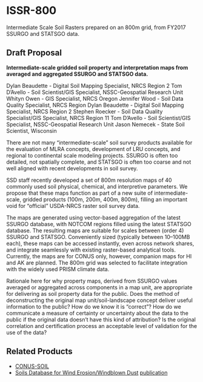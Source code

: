 # ISSR-800
Intermediate Scale Soil Rasters prepared on an 800m grid, from FY2017 SSURGO and STATSGO data.

## Draft Proposal
**Intermediate-scale gridded soil property and interpretation maps from averaged and aggregated SSURGO and STATSGO data.**

Dylan Beaudette - Digital Soil Mapping Specialist, NRCS Region 2
Tom D’Avello - Soil Scientist/GIS Specialist, NSSC-Geospatial Research Unit 
Whityn Owen - GIS Specialist, NRCS Oregon
Jennifer Wood - Soil Data Quality Specialist, NRCS Region 
Dylan Beaudette - Digital Soil Mapping Specialist, NRCS Region 2
Stephen Roecker - Soil Data Quality Specialist/GIS Specialist, NRCS Region 11
Tom D’Avello - Soil Scientist/GIS Specialist, NSSC-Geospatial Research Unit
Jason Nemecek - State Soil Scientist, Wisconsin

There are not many “intermediate-scale” soil survey products available for the evaluation of MLRA concepts, development of LRU concepts, and regional to continental scale modeling projects. SSURGO is often too detailed, not spatially complete, and STATSGO is often too coarse and not well aligned with recent developments in soil survey.

SSD staff recently developed a set of 800m resolution maps of 40 commonly used soil physical, chemical, and interpretive parameters. We propose that these maps function as part of a new suite of intermediate-scale, gridded products (100m, 200m, 400m, 800m), filling an important void for “official” USDA-NRCS raster soil survey data.

The maps are generated using vector-based aggregation of the latest SSURGO database, with NOTCOM regions filled using the latest STATSGO database. The resulting maps are suitable for scales between (order 4) SSURGO and STATSGO. Conveniently sized (typically between 10–100MB each), these maps can be accessed instantly, even across network shares, and integrate seamlessly with existing raster-based analytical tools. Currently, the maps are for CONUS only, however, companion maps for HI and AK are planned. The 800m grid was selected to facilitate integration with the widely used PRISM climate data.

Rationale here for why property maps, derived from SSURGO values averaged or aggregated across components in a map unit, are appropriate for delivering as soil property data for the public.  Does the method of deconstructing the original map unit/soil-landscape concept deliver useful information to the public?  How do we know it is “correct”? How do we communicate a measure of certainty or uncertainty about the data to the public if the original data doesn’t have this kind of attribution? Is the original correlation and certification process an acceptable level of validation for the use of the data?


## Related Products
   * [CONUS-SOIL](http://www.soilinfo.psu.edu/index.cgi?soil_data&conus&data_cov&texture&image)
   * [Soils Database for Wind Erosion/Windblown Dust](http://www.lar.wsu.edu/nw-airquest/soils_database.html) [publication](http://www.jswconline.org/content/64/6/363.refs)
